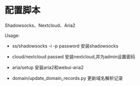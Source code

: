 # 配置脚本
Shadowsocks、Nextcloud、Aria2

Usage:

* ss/shadowsocks -i -p password 安装shadowsocks

* cloud/nextcloud passwd 安装nextcloud,并为admin设置密码

* aria/setup 安装aria2和webui-aria2

* domain/update_domain_records.py 更新域名解析记录
